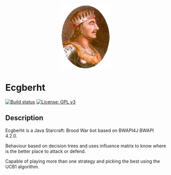 <p align="center">
<img src="egbert.png" width="157" height="198" />
</p>

# Ecgberht

[![Build status](https://ci.appveyor.com/api/projects/status/ka5uam9blh1i8qtn?svg=true)](https://ci.appveyor.com/project/Jabbo16/ecgberht) [![License: GPL v3](https://img.shields.io/badge/License-GPL%20v3-blue.svg)](https://www.gnu.org/licenses/gpl-3.0)

## Description

Ecgberht is a Java Starcraft: Brood War bot based on BWAPI4J BWAPI 4.2.0.

Behaviour based on decision trees and uses influence matrix to know where is the better place to attack or defend.

Capable of playing more than one strategy and picking the best using the UCB1 algorithm.
